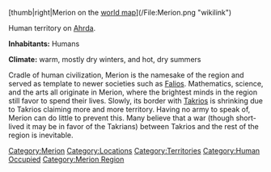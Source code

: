 [thumb|right|Merion on the [world
map](:File:World_Map_Handout.jpg "wikilink")](/File:Merion.png "wikilink")

Human territory on [Ahrda](/Ahrda "wikilink").

**Inhabitants:** Humans

**Climate:** warm, mostly dry winters, and hot, dry summers

Cradle of human civilization, Merion is the namesake of the region and
served as template to newer societies such as
[Falios](/Falios "wikilink"). Mathematics, science, and the arts all
originate in Merion, where the brightest minds in the region still favor
to spend their lives. Slowly, its border with
[Takrios](/Takrios "wikilink") is shrinking due to Takrios claiming more
and more territory. Having no army to speak of, Merion can do little to
prevent this. Many believe that a war (though short-lived it may be in
favor of the Takrians) between Takrios and the rest of the region is
inevitable.

[Category:Merion](/Category:Merion "wikilink")
[Category:Locations](/Category:Locations "wikilink")
[Category:Territories](/Category:Territories "wikilink") [Category:Human
Occupied](/Category:Human_Occupied "wikilink") [Category:Merion
Region](/Category:Merion_Region "wikilink")